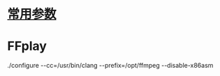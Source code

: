 # [常用参数](https://www.cnblogs.com/lifexy/p/12871270.html)
# FFplay
./configure --cc=/usr/bin/clang --prefix=/opt/ffmpeg --disable-x86asm
